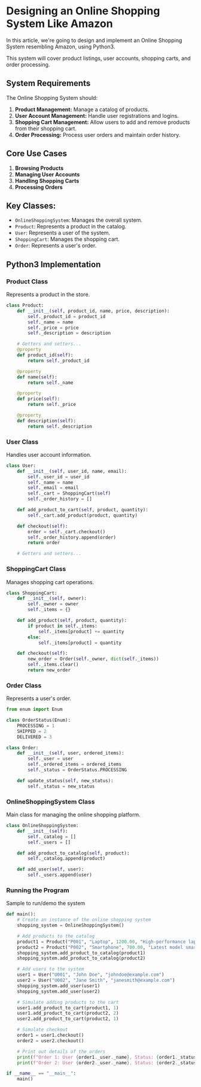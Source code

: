 # Designing an Online Shopping System Like Amazon

In this article, we're going to design and implement an Online Shopping System resembling Amazon, using Python3. 

This system will cover product listings, user accounts, shopping carts, and order processing.

## System Requirements

The Online Shopping System should:

1. **Product Management:** Manage a catalog of products.
2. **User Account Management:** Handle user registrations and logins.
3. **Shopping Cart Management:** Allow users to add and remove products from their shopping cart.
4. **Order Processing:** Process user orders and maintain order history.

## Core Use Cases

1. **Browsing Products**
2. **Managing User Accounts**
3. **Handling Shopping Carts**
4. **Processing Orders**

## Key Classes:
- `OnlineShoppingSystem`: Manages the overall system.
- `Product`: Represents a product in the catalog.
- `User`: Represents a user of the system.
- `ShoppingCart`: Manages the shopping cart.
- `Order`: Represents a user's order.

## Python3 Implementation

### Product Class

Represents a product in the store.

```python
class Product:
    def __init__(self, product_id, name, price, description):
        self._product_id = product_id
        self._name = name
        self._price = price
        self._description = description

    # Getters and setters...
    @property
    def product_id(self):
        return self._product_id

    @property
    def name(self):
        return self._name

    @property
    def price(self):
        return self._price

    @property
    def description(self):
        return self._description

```
### User Class
Handles user account information.
```python
class User:
    def __init__(self, user_id, name, email):
        self._user_id = user_id
        self._name = name
        self._email = email
        self._cart = ShoppingCart(self)
        self._order_history = []

    def add_product_to_cart(self, product, quantity):
        self._cart.add_product(product, quantity)

    def checkout(self):
        order = self._cart.checkout()
        self._order_history.append(order)
        return order

    # Getters and setters...

```
### ShoppingCart Class
Manages shopping cart operations.
```python
class ShoppingCart:
    def __init__(self, owner):
        self._owner = owner
        self._items = {}

    def add_product(self, product, quantity):
        if product in self._items:
            self._items[product] += quantity
        else:
            self._items[product] = quantity

    def checkout(self):
        new_order = Order(self._owner, dict(self._items))
        self._items.clear()
        return new_order

```
### Order Class
Represents a user's order.
```python
from enum import Enum

class OrderStatus(Enum):
    PROCESSING = 1
    SHIPPED = 2
    DELIVERED = 3

class Order:
    def __init__(self, user, ordered_items):
        self._user = user
        self._ordered_items = ordered_items
        self._status = OrderStatus.PROCESSING

    def update_status(self, new_status):
        self._status = new_status

```
### OnlineShoppingSystem Class
Main class for managing the online shopping platform.
```python
class OnlineShoppingSystem:
    def __init__(self):
        self._catalog = []
        self._users = []

    def add_product_to_catalog(self, product):
        self._catalog.append(product)

    def add_user(self, user):
        self._users.append(user)

```

### Running the Program
Sample to run/demo the system
```python
def main():
    # Create an instance of the online shopping system
    shopping_system = OnlineShoppingSystem()

    # Add products to the catalog
    product1 = Product("P001", "Laptop", 1200.00, "High-performance laptop suitable for gaming and professional work.")
    product2 = Product("P002", "Smartphone", 700.00, "Latest model smartphone with advanced features.")
    shopping_system.add_product_to_catalog(product1)
    shopping_system.add_product_to_catalog(product2)

    # Add users to the system
    user1 = User("U001", "John Doe", "johndoe@example.com")
    user2 = User("U002", "Jane Smith", "janesmith@example.com")
    shopping_system.add_user(user1)
    shopping_system.add_user(user2)

    # Simulate adding products to the cart
    user1.add_product_to_cart(product1, 1)
    user1.add_product_to_cart(product2, 2)
    user2.add_product_to_cart(product2, 1)

    # Simulate checkout
    order1 = user1.checkout()
    order2 = user2.checkout()

    # Print out details of the orders
    print(f"Order 1: User {order1._user._name}, Status: {order1._status.name}, Items: {[(product._name, quantity) for product, quantity in order1._ordered_items.items()]}")
    print(f"Order 2: User {order2._user._name}, Status: {order2._status.name}, Items: {[(product._name, quantity) for product, quantity in order2._ordered_items.items()]}")

if __name__ == "__main__":
    main()

```